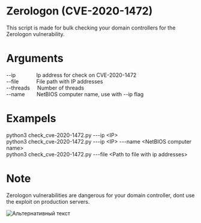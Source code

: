  
# Zerologon (CVE-2020-1472)
This script is made for bulk checking your domain controllers for the Zerologon vulnerability.

# Arguments
  --ip&nbsp;&nbsp;&nbsp;&nbsp;&nbsp;&nbsp;&nbsp;&nbsp;&nbsp;&nbsp;&nbsp;&nbsp;&nbsp;&nbsp;Ip address for check on CVE-2020-1472  
  --file&nbsp;&nbsp;&nbsp;&nbsp;&nbsp;&nbsp;&nbsp;&nbsp;&nbsp;&nbsp;&nbsp;&nbsp;File path with IP addresses  
  --threads&nbsp;&nbsp;&nbsp;&nbsp;&nbsp;Number of threads  
  --name&nbsp;&nbsp;&nbsp;&nbsp;&nbsp;&nbsp;&nbsp;&nbsp;NetBIOS computer name, use with --ip flag  

# Exampels
  python3 check_cve-2020-1472.py ---ip &lt;IP>  
  python3 check_cve-2020-1472.py ---ip &lt;IP> ---name &lt;NetBIOS computer name>  
  python3 check_cve-2020-1472.py ---file &lt;Path to file with ip addresses>  

# Note
  Zerologon vulnerabilities are dangerous for your domain controller, dont use the exploit on production servers.  

![Альтернативный текст](https://github.com/WiIs0n/Zerologon_CVE-2020-1472/blob/master/img/scrin.png)
